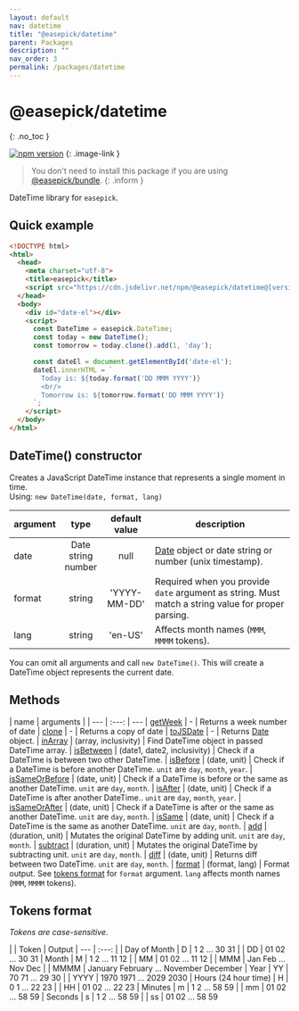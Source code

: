 ```yaml
---
layout: default
nav: datetime
title: "@easepick/datetime"
parent: Packages
description: ""
nav_order: 3
permalink: /packages/datetime
---
```


# @easepick/datetime
{: .no_toc }

[![npm version](https://badge.fury.io/js/@easepick%2Fdatetime.svg)](https://www.npmjs.com/package/@easepick/datetime)
{: .image-link }

> You don't need to install this package if you are using [@easepick/bundle](/packages/bundle).
{: .inform }

DateTime library for `easepick`.

## Quick example

```html
<!DOCTYPE html>
<html>
  <head>
    <meta charset="utf-8">
    <title>easepick</title>
    <script src="https://cdn.jsdelivr.net/npm/@easepick/datetime@[version.number]/dist/index.umd.min.js"></script>
  </head>
  <body>
    <div id="date-el"></div>
    <script>
      const DateTime = easepick.DateTime;
      const today = new DateTime();
      const tomorrow = today.clone().add(1, 'day');

      const dateEl = document.getElementById('date-el');
      dateEl.innerHTML = `
        Today is: ${today.format('DD MMM YYYY')}
        <br/>
        Tomorrow is: ${tomorrow.format('DD MMM YYYY')}
      `;
    </script>
  </body>
</html>
```

## DateTime() constructor

Creates a JavaScript DateTime instance that represents a single moment in time.  
Using: `new DateTime(date, format, lang)`

| argument | type | default value | description
| --- | :---: | :---: | ---
| date | Date <br/> string <br/> number | null | [Date](https://developer.mozilla.org/en-US/docs/Web/JavaScript/Reference/Global_Objects/Date) object or date string or number (unix timestamp).
| format | string | 'YYYY-MM-DD' | Required when you provide `date` argument as string. Must match a string value for proper parsing.
| lang | string | 'en-US' | Affects month names (`MMM`, `MMMM` tokens).

You can omit all arguments and call `new DateTime()`. This will create a DateTime object represents the current date.

## Methods

| name | arguments | 
| --- | :---: | ---
| [getWeek](#method-getWeek) | - | Returns a week number of date
| [clone](#method-clone) | - | Returns a copy of date
| [toJSDate](#method-toJSDate) | - | Returns [Date](https://developer.mozilla.org/en-US/docs/Web/JavaScript/Reference/Global_Objects/Date) object.
| [inArray](#method-inArray) | (array, inclusivity) | Find DateTime object in passed DateTime array. 
| [isBetween](#method-isBetween) | (date1, date2, inclusivity) | Check if a DateTime is between two other DateTime.
| [isBefore](#method-isBefore) | (date, unit) | Check if a DateTime is before another DateTime. `unit` are `day`, `month`, `year`.
| [isSameOrBefore](#method-isSameOrBefore) | (date, unit) | Check if a DateTime is before or the same as another DateTime. `unit` are `day`, `month`.
| [isAfter](#method-isAfter) | (date, unit) | Check if a DateTime is after another DateTime.. `unit` are `day`, `month`, `year`.
| [isSameOrAfter](#method-isSameOrAfter) | (date, unit) | Check if a DateTime is after or the same as another DateTime. `unit` are `day`, `month`.
| [isSame](#method-isSame) | (date, unit) | Check if a DateTime is the same as another DateTime. `unit` are `day`, `month`. 
| [add](#method-add) | (duration, unit) | Mutates the original DateTime by adding unit. `unit` are `day`, `month`. 
| [subtract](#method-subtract) | (duration, unit) | Mutates the original DateTime by subtracting unit. `unit` are `day`, `month`. 
| [diff](#method-diff) | (date, unit) | Returns diff between two DateTime. `unit` are `day`, `month`. 
| [format](#method-format) | (format, lang) | Format output. See [tokens format](#tokens-format) for `format` argument. `lang` affects month names (`MMM`, `MMMM` tokens).

## Tokens format

_Tokens are case-sensitive._

| | Token | Output
| --- | :---: |
| Day of Month | D |	1 2 … 30 31 
| | DD | 01 02 … 30 31
| Month |	M |	1 2 … 11 12
| | MM | 01 02 … 11 12
| | MMM | Jan Feb … Nov Dec
| | MMMM | January February … November December
| Year | YY | 70 71 … 29 30
| | YYYY | 1970 1971 … 2029 2030
| Hours (24 hour time) | H | 0 1 … 22 23
| | HH | 01 02 … 22 23
| Minutes | m | 1 2 … 58 59
| | mm | 01 02 … 58 59
| Seconds | s | 1 2 … 58 59
| | ss | 01 02 … 58 59